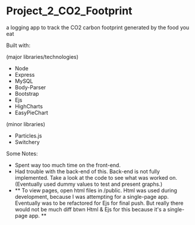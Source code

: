 # Project_2_CO2_Footprint

a logging app to track the CO2 carbon footprint generated by the food you eat

Built with:

(major libraries/technologies)

- Node
- Express
- MySQL
- Body-Parser
- Bootstrap
- Ejs
- HighCharts
- EasyPieChart

(minor libraries)

- Particles.js
- Switchery

Some Notes:

- Spent way too much time on the front-end.
- Had trouble with the back-end of this. Back-end is not fully implemented. Take a look at the code to see what was worked on. (Eventually used dummy values to test and present graphs.)
- \*\* To view pages, open html files in /public. Html was used during development, because I was attempting for a single-page app. Eventually was to be refactored for Ejs for final push. But really there would not be much diff btwn Html & Ejs for this because it's a single-page app. \*\*
